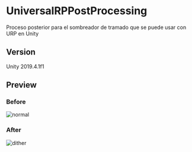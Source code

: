 ﻿# UniversalRPPostProcessing
Proceso posterior para el sombreador de tramado que se puede usar con URP en Unity

## Version
Unity 2019.4.1f1

## Preview
### Before
![normal](https://raw.github.com/wiki/LightGive/URP_PostProcess_Dither/images/Normal.gif)
### After
![dither](https://raw.github.com/wiki/LightGive/URP_PostProcess_Dither/images/Dither.gif)
